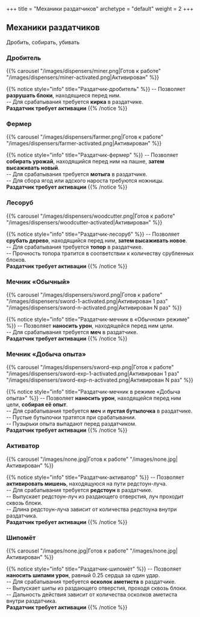 +++
title = "Механики раздатчиков"
archetype = "default"
weight = 2
+++

## Механики раздатчиков
<gray>Дробить, собирать, убивать</gray>

### Дробитель
{{% carousel "/images/dispensers/miner.png|Готов к работе" "/images/dispensers/miner-activated.png|Активирован" %}}

{{% notice style="info" title="Раздатчик-дробитель" %}}
-- Позволяет **разрушать блоки**, находящиеся перед ним.\
-- Для срабатывания требуется **кирка** в раздатчике.\
<blue><i class="fa-solid fa-circle-exclamation fa-xs scale"></i> **Раздатчик требует активации**</blue>
{{% /notice %}}

### Фермер
{{% carousel "/images/dispensers/farmer.png|Готов к работе" "/images/dispensers/farmer-activated.png|Активирован" %}}

{{% notice style="info" title="Раздатчик-фермер" %}}
-- Позволяет **собирать урожай**, находящийся перед ним на пашне, **затем высаживать новый**.\
-- Для срабатывания требуется **мотыга** в раздатчике.\
-- Для сбора ягод или адского нароста требуются ножницы.\
<blue><i class="fa-solid fa-circle-exclamation fa-xs scale"></i> **Раздатчик требует активации**</blue>
{{% /notice %}}

### Лесоруб
{{% carousel "/images/dispensers/woodcutter.png|Готов к работе" "/images/dispensers/woodcutter-activated|Активирован" %}}

{{% notice style="info" title="Раздатчик-лесоруб" %}}
-- Позволяет **срубать дерево**, находящийся перед ним, **затем высаживать новое**.\
-- Для срабатывания требуется **топор** в раздатчике.\
-- Прочность топора тратится в соответствии к количеству срубленных блоков.\
<blue><i class="fa-solid fa-circle-exclamation fa-xs scale"></i> **Раздатчик требует активации**</blue>
{{% /notice %}}

### Мечник «Обычный»
{{% carousel "/images/dispensers/sword.png|Готов к работе" "/images/dispensers/sword-1-activated.png|Активирован 1 раз" "/images/dispensers/sword-n-activated.png|Активирован N раз" %}}

{{% notice style="info" title="Раздатчик-мечник в «Обычном» режиме" %}}
-- Позволяет **наносить урон**, находящейся перед ним цели.\
-- Для срабатывания требуется **меч** в раздатчике.\
<blue><i class="fa-solid fa-circle-exclamation fa-xs scale"></i> **Раздатчик требует активации**</blue>
{{% /notice %}}

### Мечник «Добыча опыта»
{{% carousel "/images/dispensers/sword-exp.png|Готов к работе" "/images/dispensers/sword-exp-1-activated.png|Активирован 1 раз" "/images/dispensers/sword-exp-n-activated.png|Активирован N раз" %}}

{{% notice style="info" title="Раздатчик-мечник в режиме «Добыча опыта»" %}}
-- Позволяет **наносить урон**, находящейся перед ним цели, **собирая её опыт**.\
-- Для срабатывания требуется **меч** и **пустая бутылочка** в раздатчике.\
-- Пустые бутылочки тратятся при срабатывании.\
-- Пузырьки опыта выпадают перед раздатчиком.\
<blue><i class="fa-solid fa-circle-exclamation fa-xs scale"></i> **Раздатчик требует активации**</blue>
{{% /notice %}}

### Активатор
{{% carousel "/images/none.jpg|Готов к работе" "/images/none.jpg|Активирован" %}}

{{% notice style="info" title="Раздатчик-активатор" %}}
-- Позволяет **активировать мишень**, находящуюся на пути редстоун-луча.\
-- Для срабатывания требуется **редстоун** в раздатчике.\
-- Выпускает редстоун-луч из раздающего отверстия, луч проходит сквозь блоки.\
-- Длина редстоун-луча зависит от количества редстоуна внутри раздатчика.\
<blue><i class="fa-solid fa-circle-exclamation fa-xs scale"></i> **Раздатчик требует активации**</blue>
{{% /notice %}}


### Шипомёт
{{% carousel "/images/none.jpg|Готов к работе" "/images/none.jpg|Активирован" %}}

{{% notice style="info" title="Раздатчик-шипомёт" %}}
-- Позволяет **наносить шипами урон**, равный 0.25 сердца за один удар.\
-- Для срабатывания требуется **осколок аметиста** в раздатчике.\
-- Выпускает шипы из раздающего отверстия, проходя сквозь блоки. \
-- Дальность действия зависит от количества осколков аметиста внутри раздатчика.\
<blue><i class="fa-solid fa-circle-exclamation fa-xs scale"></i> **Раздатчик требует активации**</blue>
{{% /notice %}}
